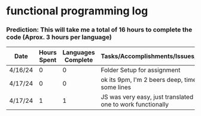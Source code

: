 # functional programming log

### Prediction: This will take me a total of 16 hours to complete the code (Aprox. 3 hours per language)

| Date | Hours Spent | Languages Complete | Tasks/Accomplishments/Issues/Thoughts|
|------|-------------|-----------------|--------------------------------------|
|4/16/24| 0 | 0 |Folder Setup for assignment|
|4/17/24| 0 | 0 |ok its 9pm, I'm 2 beers deep, time to rip some lines|
|4/17/24| 1 | 1 |JS was very easy, just translated my old one to work functionally|